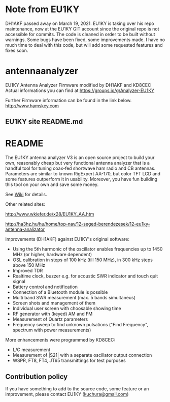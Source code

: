 # Note from EU1KY

DH1AKF passed away on March 19, 2021.
EU1KY is taking over his repo maintenance, now at the EU1KY GIT account since the original repo is not accessible for commits.
The code is cleaned in order to be built without warnings. Some bugs have been fixed, some improvements made.
I have no much time to deal with this code, but will add some requested features and fixes soon.

# antennaanalyzer
EU1KY Antenna Analyzer Firmware modified by DH1AKF and KD8CEC
Actual informations you can find at https://groups.io/g/Analyzer-EU1KY

Further Firmware information can be found in the link below.
http://www.hamskey.com

EU1KY site README.md
---------------------------------------------------
# README #

The EU1KY antenna analyzer V3 is an open source project to build your own, reasonably cheap but very functional antenna analyzer that is a handful tool for tuning coax-fed shortwave ham radio and CB antennas. Parameters are similar to known RigExpert AA-170, but color TFT LCD and some features outperform it in usability. Moreover, you have fun building this tool on your own and save some money.

See [Wiki](https://bitbucket.org/kuchura/eu1ky_aa_v3/wiki/Home) for details.

Other related sites: 

http://www.wkiefer.de/x28/EU1KY_AA.htm

http://ha3hz.hu/hu/home/top-nav/12-seged-berendezesek/12-eu1ky-antenna-analizator

Improvements (DH1AKF) against EU1KY's original software:
- Using the 5th harmonic of the oscillator enables frequencies up to  1450 MHz (or higher, hardware dependent)
- OSL calibration in steps of 100 kHz (till 150 MHz), in 300 kHz steps above 150 MHz
- Improved TDR
- Realtime clock, buzzer e.g. for acoustic SWR indicator and touch quit signal
- Battery control and notification
- Connection of a Bluetooth module is possible
- Multi band SWR measurement (max. 5 bands simultaneus)
- Screen shots and management of them
- Individual user screen with choosable showing time
- RF generator with (keyed) AM and FM
- Measurement of Quartz parameters
- Frequency sweep to find unknown pulsations ("Find Frequency", spectrum with power measurements)

More enhancements were programmed by KD8CEC:
- L/C measurement
- Measurement of |S21| with a separate oscillator output connection
- WSPR, FT8, FT4, JT65 transmittings for test purposes

## Contribution policy ##

If you have something to add to the source code, some feature or an improvement, please contact EU1KY (kuchura@gmail.com)

